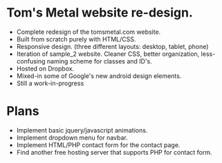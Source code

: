 Tom's Metal website re-design.
===============================

+ Complete redesign of the tomsmetal.com website. 
+ Built from scratch purely with HTML/CSS.
+ Responsive design. (three different layouts: desktop, tablet, phone)
+ Iteration of sample_2 website. Cleaner CSS, better organization, less-confusing naming scheme for classes and ID's. 
+ Hosted on Dropbox.
+ Mixed-in some of Google's new android design elements. 
+ Still a work-in-progress


Plans
======

+ Implement basic jquery/javascript animations.
+ Implement dropdown menu for navbar.
+ Implement HTML/PHP contact form for the contact page.
+ Find another free hosting server that supports PHP for contact form. 

